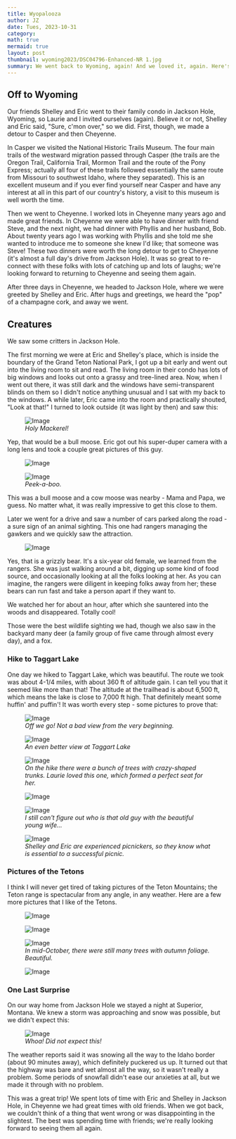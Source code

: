 ```yaml
---
title: Wyopalooza
author: JZ
date: Tues, 2023-10-31
category: 
math: true
mermaid: true
layout: post
thumbnail: wyoming2023/DSC04796-Enhanced-NR 1.jpg
summary: We went back to Wyoming, again! And we loved it, again. Here's a post about our almost-two weeks in this most underrated state.
---  
```

<h2>Off to Wyoming</H2>
Our friends Shelley and Eric went to their family condo in Jackson Hole, Wyoming, so Laurie and I invited ourselves (again). Believe it or not, Shelley and Eric said, "Sure, c'mon over," so we did. First, though, we made a detour to Casper and then Cheyenne.

In Casper we visited the National Historic Trails Museum. The four main trails of the westward migration passed through Casper (the trails are the Oregon Trail, California Trail, Mormon Trail and the route of the Pony Express; actually all four of these trails followed essentially the same route from Missouri to southwest Idaho, where they separated). This is an excellent museum and if you ever find yourself near Casper and have any interest at all in this part of our country's history, a visit to this museum is well worth the time.

Then we went to Cheyenne. I worked lots in Cheyenne many years ago and made great friends. In Cheyenne we were able to have dinner with friend Steve, and the next  night, we had dinner with Phyllis and her husband, Bob. About twenty years ago I was working with Phyllis and she told me she wanted to introduce me to someone she knew I'd like; that someone was Steve! These two dinners were worth the long detour to get to Cheyenne (it's almost a full day's drive from Jackson Hole). It was so great to re-connect with these folks with lots of catching up and lots of laughs; we're looking forward to returning to Cheyenne and seeing them again.

After three days in Cheyenne, we headed to Jackson Hole, where we were greeted by Shelley and Eric. After hugs and greetings, we heard the "pop" of a champagne cork, and away we went. 

<h2>Creatures</h2>
We saw some critters in Jackson Hole.

The first morning we were at Eric and Shelley's place, which is inside the boundary of the Grand Teton National Park, I got up a bit early and went out into the living room to sit and read. The living room in their condo has lots of big windows and looks out onto a grassy and tree-lined area. Now, when I went out there, it was still dark and the windows have semi-transparent blinds on them so I didn't notice anything unusual and I sat with my back to the windows. A while later, Eric came into the room and practically shouted, "Look at that!" I turned to look outside (it was light by then) and saw this:

<figure class = 'portrait' >
	<img src="{{ "wyoming2023/moose1.jpg" | prepend: site.imageurl | prepend: site.baseurl  }}" alt="Image" />
	<figcaption><em>Holy Mackerel!</em></figcaption>
</figure>
Yep, that would be a bull moose. Eric got out his super-duper camera with a long lens and took a couple great pictures of this guy.
<figure class = 'landscape' >
	<img src="{{ "wyoming2023/DSC04796-Enhanced-NR 1.jpg" | prepend: site.imageurl | prepend: site.baseurl  }}" alt="Image" />
	<figcaption><em></em></figcaption>
</figure>
<figure class = 'portrait' >
	<img src="{{ "wyoming2023/DSC04749-Enhanced-NR.jpg" | prepend: site.imageurl | prepend: site.baseurl  }}" alt="Image" />
	<figcaption><em>Peek-a-boo.</em></figcaption>
</figure>

This was a bull moose and a cow moose was nearby - Mama and Papa, we guess. No matter what, it was really impressive to get this close to them.

Later we went for a drive and saw a number of cars parked along the road - a sure sign of an animal sighting. This one had rangers managing the gawkers and we quickly saw the attraction.
<figure class = 'landscape' >
	<img src="{{ "wyoming2023/DSC04938-Enhanced-NR.jpg" | prepend: site.imageurl | prepend: site.baseurl  }}" alt="Image" />
	<figcaption><em></em></figcaption>
</figure>
Yes, that is a grizzly bear. It's a six-year old female, we learned from the rangers. She was just walking around a bit, digging up some kind of food source, and occasionally looking at all the folks looking at her. As you can imagine, the rangers were diligent in keeping folks away from her; these bears can run fast and take a person apart if they want to. 

We watched her for about an hour, after which she sauntered into the woods and disappeared. Totally cool!

Those were the best wildlife sighting we had, though we also saw in the backyard many deer (a family group of five came through almost every day), and a fox. 

<h3>Hike to Taggart Lake</h3>
One day we hiked to Taggart Lake, which was beautiful. The route we took was about 4-1/4 miles, with about 360 ft of altitude gain. I can tell you that it seemed like more than that! The altitude at the trailhead is about 6,500 ft, which means the lake is close to 7,000 ft high. That definitely meant some huffin' and puffin'! It was worth every step - some pictures to prove that:

<figure class = 'landscape' >
	<img src="{{ "wyoming2023/DSC05291.jpg" | prepend: site.imageurl | prepend: site.baseurl  }}" alt="Image" />
	<figcaption><em>Off we go! Not a bad view from the very beginning.</em></figcaption>
</figure>

<figure class = 'landscape' >
	<img src="{{ "wyoming2023/DSC05318.jpg" | prepend: site.imageurl | prepend: site.baseurl  }}" alt="Image" />
	<figcaption><em>An even better view at Taggart Lake</em></figcaption>
</figure>
<figure class = 'portrait' >
	<img src="{{ "wyoming2023/lz.jpg" | prepend: site.imageurl | prepend: site.baseurl  }}" alt="Image" />
	<figcaption><em>On the hike there were a bunch of trees with crazy-shaped trunks. Laurie loved this one, which formed a perfect seat for her.</em></figcaption>
</figure>

<figure class = 'landscape' >
	<img src="{{ "wyoming2023/zs4.jpg" | prepend: site.imageurl | prepend: site.baseurl  }}" alt="Image" />
	<figcaption><em></em></figcaption>
</figure>

<figure class = 'landscape' >
	<img src="{{ "wyoming2023/zs5.jpg" | prepend: site.imageurl | prepend: site.baseurl  }}" alt="Image" />
	<figcaption><em>I still can't figure out who is that old guy with the beautiful young wife...</em></figcaption>
</figure>

<figure class = 'landscape' >
	<img src="{{ "wyoming2023/DSC05254.jpg" | prepend: site.imageurl | prepend: site.baseurl  }}" alt="Image" />
	<figcaption><em>Shelley and Eric are experienced picnickers, so they know what is essential to a successful picnic. </em></figcaption>
</figure>
<h3>Pictures of the Tetons</h3>
I think I will never get tired of taking pictures of the Teton Mountains; the Teton range is spectacular from any angle, in any weather. Here are a few more pictures that I like of the Tetons.
<figure class = 'landscape' >
	<img src="{{ "wyoming2023/DSC05328.jpg" | prepend: site.imageurl | prepend: site.baseurl  }}" alt="Image" />
	<figcaption><em></em></figcaption>
</figure>

<figure class = 'landscape' >
	<img src="{{ "wyoming2023/DSC05336.jpg" | prepend: site.imageurl | prepend: site.baseurl  }}" alt="Image" />
	<figcaption><em></em></figcaption>
</figure>

<figure class = 'landscape' >
	<img src="{{ "wyoming2023/DSC05340.jpg" | prepend: site.imageurl | prepend: site.baseurl  }}" alt="Image" />
	<figcaption><em>In mid-October, there were still many trees with autumn foliage. Beautiful.</em></figcaption>
</figure>

<figure class = 'landscape' >
	<img src="{{ "wyoming2023/DSC05342.jpg" | prepend: site.imageurl | prepend: site.baseurl  }}" alt="Image" />
	<figcaption><em></em></figcaption>
</figure>

<h3>One Last Surprise</h3>
On our way home from Jackson Hole we stayed a night at Superior, Montana. We knew a storm was approaching and snow was possible, but we didn't expect this:
<figure class = 'landscape' >
	<img src="{{ "wyoming2023/IMG_6102 2.jpg" | prepend: site.imageurl | prepend: site.baseurl  }}" alt="Image" />
	<figcaption><em>Whoa! Did not expect this!</em></figcaption>
</figure>
The weather reports said it was snowing all the way to the Idaho border (about 90 minutes away), which definitely puckered us up. It turned out that the highway was bare and wet almost all the way, so it wasn't really a problem. Some periods of snowfall didn't ease our anxieties at all, but we made it through with no problem. 

This was a great trip! We spent lots of time with Eric and Shelley in Jackson Hole, in Cheyenne we had great times with old friends. When we got back, we couldn't think of a thing that went wrong or was disappointing in the slightest. The best was spending time with friends; we're really looking forward to seeing them all again.